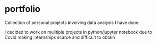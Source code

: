 # portfolio
Collection of personal projects involving data analysis I have done.

I decided to work on muiltiple projects in python/jupyter notebook due to Covid making internships scarce and difficult to obtain
